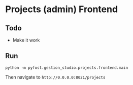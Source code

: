 # Projects (admin) Frontend

## Todo
- Make it work

## Run

`python -m pyfost.gestion_studio.projects.frontend.main`

Then navigate to `http://0.0.0.0:8021/projects`